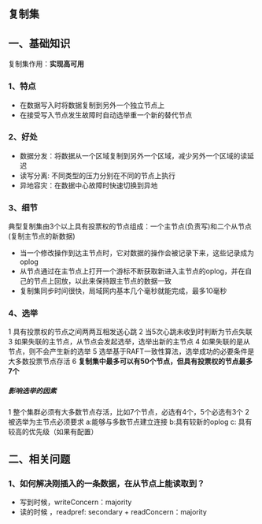 ## 复制集

## 一、基础知识

复制集作用：**实现高可用**

### 1、特点

- 在数据写入时将数据复制到另外一个独立节点上
- 在接受写入节点发生故障时自动选举重一个新的替代节点

### 2、好处

- 数据分发：将数据从一个区域复制到另外一个区域，减少另外一个区域的读延迟
- 读写分离: 不同类型的压力分别在不同的节点上执行
- 异地容灾：在数据中心故障时快速切换到异地

### 3、细节

典型复制集由3个以上具有投票权的节点组成：一个主节点(负责写)和二个从节点(复制主节点的新数据)

- 当一个修改操作到达主节点时，它对数据的操作会被记录下来，这些记录成为oplog
- 从节点通过在主节点上打开一个游标不断获取新进入主节点的oplog，并在自己的节点上回放，以此来保持跟主节点的数据一致
- 复制集同步时间很快，局域网内基本几个毫秒就能完成，最多10毫秒

### 4、选举

1 具有投票权的节点之间两两互相发送心跳
2 当5次心跳未收到时判断为节点失联
3 如果失联的主节点，从节点会发起选举，选举出新的主节点
4 如果失联的是从节点，则不会产生新的选举
5 选举基于RAFT一致性算法，选举成功的必要条件是大多数投票节点存活
6 **复制集中最多可以有50个节点，但具有投票权的节点最多7个**

##### 影响选举的因素

1 整个集群必须有大多数节点存活，比如7个节点，必选有4个，5个必选有3个
2 被选举为主节点必须要求
 a:能够与多数节点建立连接
 b:具有较新的oplog
 c: 具有较高的优先级（如果有配置）

## 二、相关问题

### 1、如何解决刚插入的一条数据，在从节点上能读取到？

- 写到时候，writeConcern：majority
- 读的时候 ，readpref: secondary + readConcern：majority

